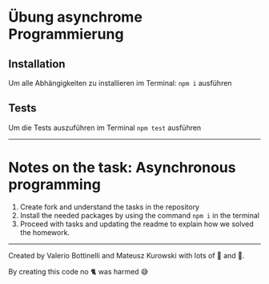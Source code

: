 # Übung asynchrome Programmierung

## Installation

Um alle Abhängigkeiten zu installieren im Terminal: `npm i` ausführen

## Tests

Um die Tests auszuführen im Terminal `npm test` ausführen

---
# Notes on the task: Asynchronous programming

1. Create fork and understand the tasks in the repository
2. Install the needed packages by using the command ``` npm i ``` in the terminal
3. Proceed with tasks and updating the readme to explain how we solved the homework.


---
Created by Valerio Bottinelli and Mateusz Kurowski with lots of 🍻 and 🍫. 

By creating this code no 🐈 was harmed 😅